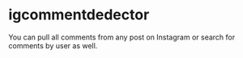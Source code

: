# igcommentdedector
You can pull all comments from any post on Instagram or search for comments by user as well. 
